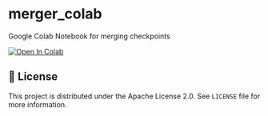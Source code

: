 # merger_colab
Google Colab Notebook for merging checkpoints

[![Open In Colab](https://colab.research.google.com/assets/colab-badge.svg)](https://colab.research.google.com/github/xLegende/dataset_colab/blob/main/merger_colab.ipynb)

## 📜 License

This project is distributed under the Apache License 2.0. See `LICENSE` file for more information.
